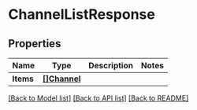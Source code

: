 # ChannelListResponse

## Properties

Name | Type | Description | Notes
------------ | ------------- | ------------- | -------------
**Items** | [**[]Channel**](Channel.md) |  | 

[[Back to Model list]](../README.md#documentation-for-models) [[Back to API list]](../README.md#documentation-for-api-endpoints) [[Back to README]](../README.md)


